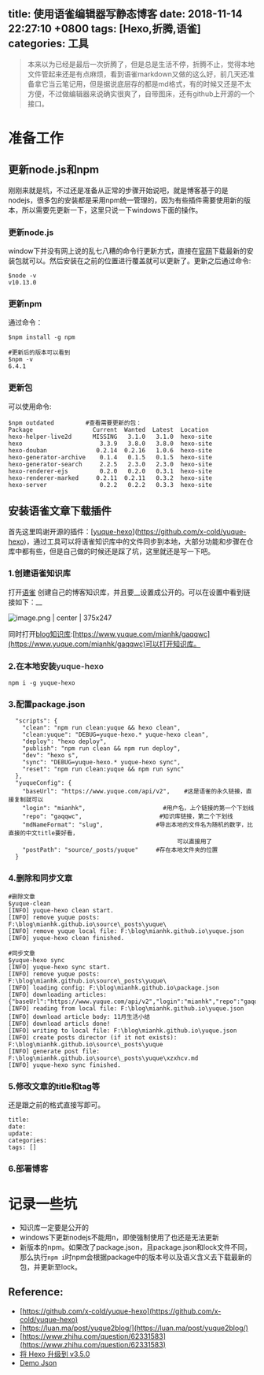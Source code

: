 
title: 使用语雀编辑器写静态博客
date: 2018-11-14 22:27:10 +0800
tags: [Hexo,折腾,语雀]
categories: 工具
---
> 本来以为已经是最后一次折腾了，但是总是生活不停，折腾不止，觉得本地文件管起来还是有点麻烦，看到语雀markdown又做的这么好，前几天还准备拿它当云笔记用，但是据说底层存的都是md格式，有的时候又还是不太方便，不过做编辑器来说确实很爽了，自带图床，还有github上开源的一个接口。   

<!--more-->

# <a name="s7pfan"></a>准备工作
## <a name="p3r4ex"></a>更新node.js和npm
刚刚来就是坑，不过还是准备从正常的步骤开始说吧，就是博客基于的是nodejs，很多包的安装都是采用npm统一管理的，因为有些插件需要使用新的版本，所以需要先更新一下，这里只说一下windows下面的操作。
### <a name="p7w2ix"></a>更新node.js
window下并没有网上说的乱七八糟的命令行更新方式，直接在[官网](http://nodejs.cn/)下载最新的安装包就可以。然后安装在之前的位置进行覆盖就可以更新了。更新之后通过命令:
```git
$node -v
v10.13.0
```
### <a name="85nlcu"></a>更新npm
通过命令：
```git
$npm install -g npm

#更新后的版本可以看到
$npm -v
6.4.1
```
### <a name="wng1dw"></a>更新包
可以使用命令:
```git
$npm outdated         #查看需要更新的包：
Package                 Current  Wanted  Latest  Location
hexo-helper-live2d      MISSING   3.1.0   3.1.0  hexo-site
hexo                      3.3.9   3.8.0   3.8.0  hexo-site
hexo-douban              0.2.14  0.2.16   1.0.6  hexo-site
hexo-generator-archive    0.1.4   0.1.5   0.1.5  hexo-site
hexo-generator-search     2.2.5   2.3.0   2.3.0  hexo-site
hexo-renderer-ejs         0.2.0   0.2.0   0.3.1  hexo-site
hexo-renderer-marked     0.2.11  0.2.11   0.3.2  hexo-site
hexo-server               0.2.2   0.2.2   0.3.3  hexo-site
```

## <a name="安装语雀文章下载插件"></a>安装语雀文章下载插件
首先这里鸣谢开源的插件：[[yuque-hexo](https://github.com/x-cold/yuque-hexo)](https://github.com/x-cold/yuque-hexo)，通过工具可以将语雀知识库中的文件同步到本地，大部分功能和步骤在仓库中都有些，但是自己做的时候还是踩了坑，这里就还是写一下吧。
### <a name="z8p4qn"></a>1.创建语雀知识库
打开[语雀](https://www.yuque.com/) 创建自己的博客知识库，并且要__设置成公开的。可以在设置中看到链接如下：__


![image.png | center | 375x247](https://cdn.nlark.com/yuque/0/2018/png/187932/1542204775155-271c9311-4643-4ccd-8692-24ab7351e0cb.png "")

同时打开[blog知识库](https://www.yuque.com/mianhk/gaqqwc):[https://www.yuque.com/mianhk/gaqqwc](https://www.yuque.com/mianhk/gaqqwc)可以打开知识库。
### <a name="p1gbwg"></a>2.在本地安装<span data-type="color" style="color:rgb(74, 74, 74)"><span data-type="background" style="background-color:rgb(255, 255, 255)">yuque-hexo</span></span>
```git
npm i -g yuque-hexo
```
### <a name="2nybfh"></a>3.配置package.json
```plain
  "scripts": {
    "clean": "npm run clean:yuque && hexo clean",
    "clean:yuque": "DEBUG=yuque-hexo.* yuque-hexo clean",
    "deploy": "hexo deploy",
    "publish": "npm run clean && npm run deploy",
    "dev": "hexo s",
    "sync": "DEBUG=yuque-hexo.* yuque-hexo sync",
    "reset": "npm run clean:yuque && npm run sync"
  },   
  "yuqueConfig": {
    "baseUrl": "https://www.yuque.com/api/v2",    #这是语雀的永久链接，直接复制就可以
    "login": "mianhk",                      #用户名，上个链接的第一个下划线
    "repo": "gaqqwc",                      #知识库链接，第二个下划线
    "mdNameFormat": "slug",               #导出本地的文件名为随机的数字，比直接的中文title要好看，
                                                可以直接用了
    "postPath": "source/_posts/yuque"     #存在本地文件夹的位置
  }
```

### <a name="0rl2so"></a>4.删除和同步文章
```plain
#删除文章
$yuque-clean
[INFO] yuque-hexo clean start.
[INFO] remove yuque posts: F:\blog\mianhk.github.io\source\_posts\yuque\
[INFO] remove yuque local file: F:\blog\mianhk.github.io\yuque.json
[INFO] yuque-hexo clean finished.

#同步文章
$yuque-hexo sync
[INFO] yuque-hexo sync start.
[INFO] remove yuque posts: F:\blog\mianhk.github.io\source\_posts\yuque\
[INFO] loading config: F:\blog\mianhk.github.io\package.json
[INFO] downloading articles: {"baseUrl":"https://www.yuque.com/api/v2","login":"mianhk","repo":"gaqqwc","mdNameFormat":"slug","postPath":"source/_posts/yuque"}
[INFO] reading from local file: F:\blog\mianhk.github.io\yuque.json
[INFO] download article body: 11月生活小结
[INFO] download articls done!
[INFO] writing to local file: F:\blog\mianhk.github.io\yuque.json
[INFO] create posts director (if it not exists): F:\blog\mianhk.github.io\source\_posts\yuque
[INFO] generate post file: F:\blog\mianhk.github.io\source\_posts\yuque\xzxhcv.md
[INFO] yuque-hexo sync finished.

```

### <a name="enltgy"></a>5.修改文章的title和tag等
还是跟之前的格式直接写即可。
```makedown
title:  
date: 
update: 
categories: 
tags: []
```

### <a name="974chn"></a>6.部署博客

# <a name="mzmxge"></a>记录一些坑

* 知识库一定要是公开的
* windows下更新nodejs不能用n，即使强制使用了也还是无法更新
* 新版本的npm。<span data-type="color" style="color:rgb(26, 26, 26)"><span data-type="background" style="background-color:rgb(255, 255, 255)">如果改了package.json，且package.json和lock文件不同，那么执行`npm i`时npm会根据package中的版本号以及语义含义去下载最新的包，并更新至lock。</span></span>


## <a name="vpz7ep"></a>Reference:
* [https://github.com/x-cold/yuque-hexo](https://github.com/x-cold/yuque-hexo)
* [https://luan.ma/post/yuque2blog/](https://luan.ma/post/yuque2blog/)
* [https://www.zhihu.com/question/62331583](https://www.zhihu.com/question/62331583)
* [将 Hexo 升级到 v3.5.0](https://tommy.net.cn/2018/02/26/upgrade-hexo-to-v3-5-0/) 
* [Demo Json](https://github.com/x-cold/blog/blob/master/package.json#L26) 



